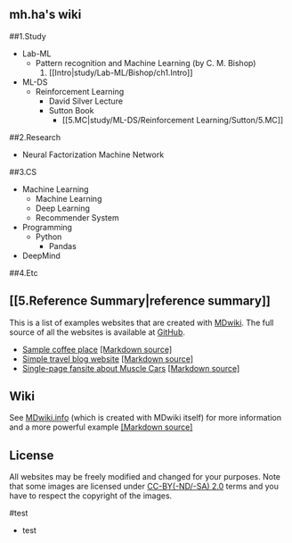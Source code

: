 mh.ha's wiki
-----------------------

##1.Study
- Lab-ML
	- Pattern recognition and Machine Learning (by C. M. Bishop)
		1. [[Intro|study/Lab-ML/Bishop/ch1.Intro]]
- ML-DS
	- Reinforcement Learning
		- David Silver Lecture
		- Sutton Book
			- [[5.MC|study/ML-DS/Reinforcement Learning/Sutton/5.MC]]
     
##2.Research
- Neural Factorization Machine Network

##3.CS
- Machine Learning
	- Machine Learning
	- Deep Learning
	- Recommender System  
- Programming
	- Python
		- Pandas
- DeepMind

##4.Etc


## [[5.Reference Summary|reference summary]]


This is a list of examples websites that are created with [MDwiki]. The full source of all the websites is available at [GitHub][githubrepo].

* [Sample coffee place](cafe/) [[Markdown source]][cafe]
* [Simple travel blog website](travel_blog/) [[Markdown source]][travelblog]
* [Single-page fansite about Muscle Cars](muscle_cars/index.txt) [[Markdown source]][musclecards]

[MDwiki]: http://www.mdwiki.info
[githubrepo]: http://github.com/Dynalon/mdwiki-examples/
[cafe]: https://github.com/Dynalon/mdwiki-examples/tree/gh-pages/cafe
[musclecards]: https://github.com/Dynalon/mdwiki-examples/tree/gh-pages/muscle_cars
[travelblog]: https://github.com/Dynalon/mdwiki-examples/tree/gh-pages/travel_blog

Wiki
----

See [MDwiki.info][wiki] (which is created with MDwiki itself) for more information and a more powerful example [[Markdown source]][mdwikisrc]

  [mdwikisrc]: https://github.com/Dynalon/mdwiki/tree/gh-pages
  [wiki]: http://mdwiki.info/

License
-------
All websites may be freely modified and changed for your purposes. Note that some images are licensed under [CC-BY(-ND/-SA) 2.0][cc] terms and you have to respect the copyright of the images.

  [cc]: http://creativecommons.org/licenses/

#test
- test
